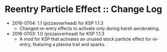 # Reentry Particle Effect :: Change Log

* 2016-0704: 1.1 (pizzaoverhead) for KSP 1.1.3
	+ Changed re-entry effects to activate only during harsh aerobraking.
* 2016-0703: 1.0 (pizzaoverhead) for KSP 1.1.3
	+ A mod for KSP that activates an unused stock particle effect for re-entry, featuring a plasma trail and sparks.

